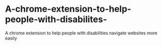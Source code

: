 # A-chrome-extension-to-help-people-with-disabilites-
A chrome extension to help people with disabilities navigate websites more easily 
